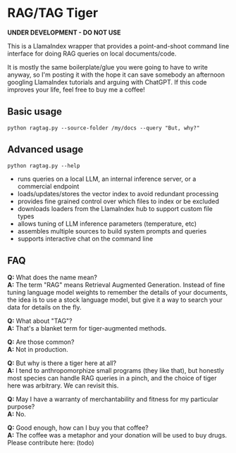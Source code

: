 # RAG/TAG Tiger

**UNDER DEVELOPMENT - DO NOT USE**

This is a LlamaIndex wrapper that provides a point-and-shoot command line interface for doing RAG queries on local documents/code.

It is mostly the same boilerplate/glue you were going to have to write anyway, so I'm posting it with the hope it can save somebody an afternoon googling LlamaIndex tutorials and arguing with ChatGPT. If this code improves your life, feel free to buy me a coffee!

## Basic usage

`python ragtag.py --source-folder /my/docs --query "But, why?"`

## Advanced usage

`python ragtag.py --help`

- runs queries on a local LLM, an internal inference server, or a commercial endpoint
- loads/updates/stores the vector index to avoid redundant processing
- provides fine grained control over which files to index or be excluded
- downloads loaders from the LlamaIndex hub to support custom file types
- allows tuning of LLM inference parameters (temperature, etc)
- assembles multiple sources to build system prompts and queries
- supports interactive chat on the command line

## FAQ

**Q:** What does the name mean?<br>
**A:** The term "RAG" means Retrieval Augmented Generation. Instead of fine tuning language model weights to remember the details of your documents, the idea is to use a stock language model, but give it a way to search your data for details on the fly.

**Q:** What about "TAG"?<br>
**A:** That's a blanket term for tiger-augmented methods.

**Q:** Are those common?<br>
**A:** Not in production.

**Q:** But why is there a tiger here at all?<br>
**A:** I tend to anthropomorphize small programs (they like that), but honestly most species can handle RAG queries in a pinch, and the choice of tiger here was arbitrary. We can revisit this.

**Q:** May I have a warranty of merchantability and fitness for my particular purpose?<br>
**A:** No.

**Q:** Good enough, how can I buy you that coffee?<br>
**A:** The coffee was a metaphor and your donation will be used to buy drugs. Please contribute here: (todo)

